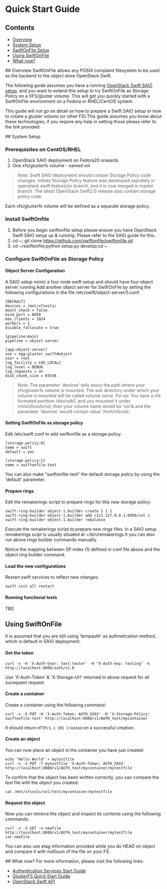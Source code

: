 # Quick Start Guide

## Contents
* [Overview](#overview)
* [System Setup](#system_setup)
* [SwiftOnFile Setup](#swift_setup)
* [Using SwiftOnFile](#using_swift)
* [What now?](#what_now)

<a name="overview" />
## Overview
SwiftOnFile allows any POSIX complaint filesystem to be used as the backend to the object store OpenStack Swift.

The following guide assumes you have a running [OpenStack Swift SAIO setup][], and you want to extend this setup to try SwiftOnFile as Storage Policy on a XFS/gluster volume. This   will get you quickly started with a SwiftOnFile environment on a Fedora or RHEL/CentOS system. 

This guide will not go on detail on how to prepare a Swift SAIO setup or how to create a gluster volume (or other FS).This guide assumes you know about these technologies, if you require any help in setting those please refer to the link provided.

<a name="system_setup" />
## System Setup

### Prerequisites on CentOS/RHEL

1. OpenStack SAIO deployment on Fedora20 onwards 
2. One xfs/glusterfs volume - named vol

>Note: Swift SAIO deployment should contain Storage Policy code changes. Initialy Storage Policy feature was developed seprately in openstack swift feature/ec branch, and it is now merged in master branch. The latest OpenStack Swift2.0 release also contain storage policy code.

Each xfs/glusterfs volume will be defined as a separate storage policy. 

### Install SwiftOnfile
1. Before you begin swiftonfile setup please ensure you have OpenStack Swift SAIO setup up & running. Please refer to the SAIO guide for this.
2. cd ~; git clone https://github.com/swiftonfile/swiftonfile.git
3. cd ~/swiftonfile;python setup.py develop;cd ~

### Configure SwiftOnFile as Storage Policy

#### Object Server Configuration
A SAIO setup mimic a four node swift setup and should have four object server running.Add another object server for SwiftOnFile by setting the following configurations in the file /etc/swift/object-server/5.conf:

~~~
[DEFAULT]
devices = /mnt/xfsvols/
mount_check = false
bind_port = 6050
max_clients = 1024
workers = 1
disable_fallocate = true

[pipeline:main]
pipeline = object-server

[app:object-server]
use = egg:gluster_swift#object
user = root
log_facility = LOG_LOCAL2
log_level = DEBUG
log_requests = on
disk_chunk_size = 65536
~~~
>Note: The parameter 'devices' tells about the path where your xfs/glusterfs volume is mounted. The sub directory under which your volume is mounted will be called volume name. For ex: You have a xfs formated partition /dev/sdb1, and you mounted it under /mnt/xfsvols/vol, then your volume name would be 'vol'& and the parameter 'devices' would contain value '/mnt/xfsvols'.

#### Setting SwiftOnFile as storage policy
Edit /etc/swift.conf to add swiftonfile as a storage policy:

~~~
[storage-policy:0]
name = swift
default = yes

[storage-policy:1]
name = swiftonfile-test
~~~
You can also make "swiftonfile-test" the default storage policy by using the 'default' parameter.

#### Prepare rings
Edit the remakerings script to prepare rings for this new storage policy:

~~~
swift-ring-builder object-1.builder create 1 1 1
swift-ring-builder object-1.builder add r1z1-127.0.0.1:6050/vol 1
swift-ring-builder object-1.builder rebalance
~~~
Execute the remakerings script to prepare new rings files.
In a SAIO setup remakerings scipt is usually situated at ~/bin/remakerings.It you can also run above rings builder commands manually.

Notice the mapping between SP index (1) defined in conf file above and the object ring builder command.

#### Load the new configurations
Restart swift services to reflect new changes:

~~~
swift-init all restart
~~~


<a name="using_swift" />

#### Running functional tests
TBD

## Using SwiftOnFile
It is assumed that you are still using 'tempauth' as authnetication method, which is default in SAIO deployment.

#### Get the token
~~~
curl -v -H 'X-Auth-User: test:tester' -H "X-Auth-key: testing" -k http://localhost:8080/auth/v1.0
~~~
Use 'X-Auth-Token' & 'X-Storage-Url' returned in above request for all sucequent request.

#### Create a container
Create a container using the following command:

~~~
curl -v -X PUT -H 'X-Auth-Token: AUTH_XXXX' -H 'X-Storage-Policy: swiftonfile-test' http://localhost:8080/v1/AUTH_test/mycontainer
~~~

It should return `HTTP/1.1 201 Created` on a successful creation. 

#### Create an object
You can now place an object in the container you have just created:

~~~
echo "Hello World" > mytestfile
curl -v -X PUT -T mytestfile 'X-Auth-Token: AUTH_XXXX' http://localhost:8080/v1/AUTH_test/mycontainer/mytestfile
~~~

To confirm that the object has been written correctly, you can compare the
test file with the object you created:

~~~
cat /mnt/xfsvols/vol/test/mycontainer/mytestfile
~~~

#### Request the object
Now you can retreive the object and inspect its contents using the
following commands:

~~~
curl -v -X GET -o newfile http://localhost:8080/v1/AUTH_test/mycontainer/mytestfile
cat newfile
~~~

You can also use etag information provided while you do HEAD on object 
and compare it with md5sum of the file on your FS. 

<a name="what_now" />
## What now?
For more information, please visit the following links:

* [Authentication Services Start Guide][]
* [GlusterFS Quick Start Guide][]
* [OpenStack Swift API][]

[GlusterFS Quick Start Guide]: http://www.gluster.org/community/documentation/index.php/QuickStart
[OpenStack Swift API]: http://docs.openstack.org/api/openstack-object-storage/1.0/content/
[Jenkins]: http://jenkins-ci.org
[Authentication Services Start Guide]: auth_guide.md
[EPEL]: https://fedoraproject.org/wiki/EPEL
[Jenkins CI]: http://build.gluster.org/job/swiftonfile-builds/lastSuccessfulBuild/artifact/build/
[test code]: https://github.com/swiftonfile/swiftonfile/tree/master/test/functional_auth/tempauth/conf/
[OpenStack Swift SAIO setup]: http://docs.openstack.org/developer/swift/development_saio.html
